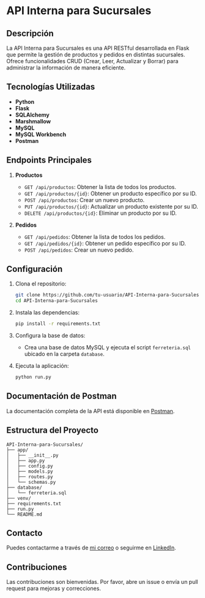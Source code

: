 # API Interna para Sucursales

## Descripción
La API Interna para Sucursales es una API RESTful desarrollada en Flask que permite la gestión de productos y pedidos en distintas sucursales. Ofrece funcionalidades CRUD (Crear, Leer, Actualizar y Borrar) para administrar la información de manera eficiente.

## Tecnologías Utilizadas
- **Python**
- **Flask**
- **SQLAlchemy**
- **Marshmallow**
- **MySQL**
- **MySQL Workbench**
- **Postman**

## Endpoints Principales
1. **Productos**
   - `GET /api/productos`: Obtener la lista de todos los productos.
   - `GET /api/productos/{id}`: Obtener un producto específico por su ID.
   - `POST /api/productos`: Crear un nuevo producto.
   - `PUT /api/productos/{id}`: Actualizar un producto existente por su ID.
   - `DELETE /api/productos/{id}`: Eliminar un producto por su ID.

2. **Pedidos**
   - `GET /api/pedidos`: Obtener la lista de todos los pedidos.
   - `GET /api/pedidos/{id}`: Obtener un pedido específico por su ID.
   - `POST /api/pedidos`: Crear un nuevo pedido.

## Configuración
1. Clona el repositorio:
    ```bash
    git clone https://github.com/tu-usuario/API-Interna-para-Sucursales.git
    cd API-Interna-para-Sucursales
    ```

2. Instala las dependencias:
    ```bash
    pip install -r requirements.txt
    ```

3. Configura la base de datos:
    - Crea una base de datos MySQL y ejecuta el script `ferreteria.sql` ubicado en la carpeta `database`.

4. Ejecuta la aplicación:
    ```bash
    python run.py
    ```

## Documentación de Postman
La documentación completa de la API está disponible en [Postman](https://documenter.getpostman.com/view/35033767/2sA3QngZ7N).

## Estructura del Proyecto
```plaintext
API-Interna-para-Sucursales/
├── app/
│   ├── __init__.py
│   ├── app.py
│   ├── config.py
│   ├── models.py
│   ├── routes.py
│   └── schemas.py
├── database/
│   └── ferreteria.sql
├── venv/
├── requirements.txt
├── run.py
└── README.md
```

## Contacto
Puedes contactarme a través de [mi correo](ericgaisbauer@gmail.com) o seguirme en [LinkedIn](https://www.linkedin.com/in/eric-gaisbauer).

## Contribuciones
Las contribuciones son bienvenidas. Por favor, abre un issue o envía un pull request para mejoras y correcciones.
